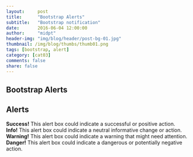 ```yaml
---
layout:     post
title:      "Bootstrap Alerts"
subtitle:   "Bootstrap notification"
date:       2016-06-04 12:00:00
author:     "midpt"
header-img: "img/blog/header/post-bg-01.jpg"
thumbnail: /img/blog/thumbs/thumb01.png
tags: [bootstrap, alert]
category: [cat03]
comments: false
share: false
---
```




   
## Bootstrap Alerts

<div class="container">
  <h2>Alerts</h2>
  <div class="alert alert-success">
    <strong>Success!</strong> This alert box could indicate a successful or positive action.
  </div>
  <div class="alert alert-info">
    <strong>Info!</strong> This alert box could indicate a neutral informative change or action.
  </div>
  <div class="alert alert-warning">
    <strong>Warning!</strong> This alert box could indicate a warning that might need attention.
  </div>
  <div class="alert alert-danger">
    <strong>Danger!</strong> This alert box could indicate a dangerous or potentially negative action.
  </div>
</div>
